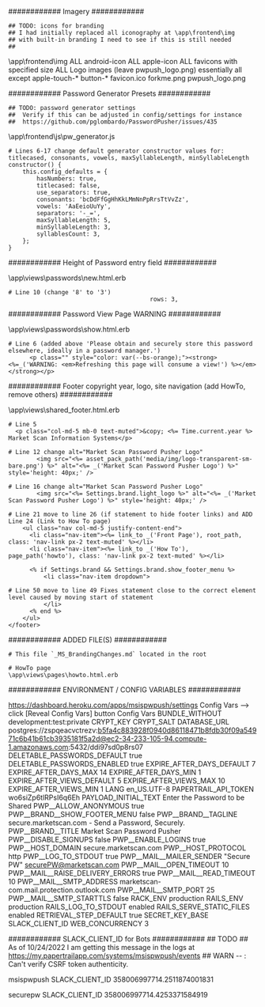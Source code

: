 ############ Imagery ############

	## TODO: icons for branding
	## I had initially replaced all iconography at \app\frontend\img
	## with built-in branding I need to see if this is still needed
	##

\app\frontend\img
	ALL android-icon
	ALL apple-icon
	ALL favicons with specified size
	ALL Logo images (leave pwpush_logo.png)
	essentially all except 
		apple-touch-*
		button-*
		favicon.ico
		forkme.png
		pwpush_logo.png




############ Password Generator Presets ############

	## TODO: password generator settings
	## 	Verify if this can be adjusted in config/settings for instance 
	## 	https://github.com/pglombardo/PasswordPusher/issues/435

\app\frontend\js\pw_generator.js

	# Lines 6-17 change default generator constructor values for: titlecased, consonants, vowels, maxSyllableLength, minSyllableLength
    constructor() {
        this.config_defaults = {
            hasNumbers: true,
            titlecased: false,
            use_separators: true,
            consonants: 'bcDdFfGgHhKkLMmNnPpRrsTtVvZz',
            vowels: 'AaEeioUuYy',
            separators: '-_=',
            maxSyllableLength: 5,
            minSyllableLength: 3,
            syllablesCount: 3,
        };
    }




############ Height of Password entry field ############

\app\views\passwords\new.html.erb

	# Line 10 (change '8' to '3')
                                            rows: 3,




############ Password View Page WARNING ############

\app\views\passwords\show.html.erb

	# Line 6 (added above 'Please obtain and securely store this password elsewhere, ideally in a password manager.')
          <p class="" style="color: var(--bs-orange);"><strong><%=_('WARNING: <em>Refreshing this page will consume a view!') %></em></strong></p>




############ Footer copyright year, logo, site navigation (add HowTo, remove others) ############

\app\views\shared\_footer.html.erb

	# Line 5 
	  <p class="col-md-5 mb-0 text-muted">&copy; <%= Time.current.year %> Market Scan Information Systems</p>

	# Line 12 change alt="Market Scan Password Pusher Logo"
            <img src="<%= asset_pack_path('media/img/logo-transparent-sm-bare.png') %>" alt="<%= _('Market Scan Password Pusher Logo') %>" style='height: 40px;' />

	# Line 16 change alt="Market Scan Password Pusher Logo"
            <img src="<%= Settings.brand.light_logo %>" alt="<%= _('Market Scan Password Pusher Logo') %>" style='height: 40px;' />

	# Line 21 move to line 26 (if statement to hide footer links) and ADD Line 24 (Link to How To page)
        <ul class="nav col-md-5 justify-content-end">
          <li class="nav-item"><%= link_to _('Front Page'), root_path, class: 'nav-link px-2 text-muted' %></li>
		  <li class="nav-item"><%= link_to _('How To'), page_path('howto'), class: 'nav-link px-2 text-muted' %></li>
          
		  <% if Settings.brand && Settings.brand.show_footer_menu %>
			  <li class="nav-item dropdown">

	# Line 50 move to line 49 Fixes statement close to the correct element level caused by moving start of statement
			  </li>
		  <% end %>
        </ul>
    </footer>




############ ADDED FILE(S) ############

	# This file `_MS_BrandingChanges.md` located in the root
	
	# HowTo page
	\app\views\pages\howto.html.erb




############ ENVIRONMENT / CONFIG VARIABLES ############

https://dashboard.heroku.com/apps/msispwpush/settings
	Config Vars --> click [Reveal Config Vars] button
Config Vars
BUNDLE_WITHOUT	development:test:private
CRYPT_KEY	<hidden>
CRYPT_SALT	<hidden>
DATABASE_URL	postgres://zspqeacvctrezv:b5fa4c883928f0940d86118471b8fdb30f09a54971c6b41b61cb3935181f5a2d@ec2-34-233-105-94.compute-1.amazonaws.com:5432/ddi97sd0p8rs07
DELETABLE_PASSWORDS_DEFAULT	true
DELETABLE_PASSWORDS_ENABLED	true
EXPIRE_AFTER_DAYS_DEFAULT	7
EXPIRE_AFTER_DAYS_MAX	14
EXPIRE_AFTER_DAYS_MIN	1
EXPIRE_AFTER_VIEWS_DEFAULT	5
EXPIRE_AFTER_VIEWS_MAX	10
EXPIRE_AFTER_VIEWS_MIN	1
LANG	en_US.UTF-8
PAPERTRAIL_API_TOKEN	wo6siZp6tlRPsI6q6Eh
PAYLOAD_INITIAL_TEXT	Enter the Password to be Shared
PWP__ALLOW_ANONYMOUS	true
PWP__BRAND__SHOW_FOOTER_MENU	false
PWP__BRAND__TAGLINE	secure.marketscan.com - Send a Password, Securely.
PWP__BRAND__TITLE	Market Scan Password Pusher
PWP__DISABLE_SIGNUPS	false
PWP__ENABLE_LOGINS	true
PWP__HOST_DOMAIN	secure.marketscan.com
PWP__HOST_PROTOCOL	http
PWP__LOG_TO_STDOUT	true
PWP__MAIL__MAILER_SENDER	"Secure PW" <securePW@marketscan.com>
PWP__MAIL__OPEN_TIMEOUT	10
PWP__MAIL__RAISE_DELIVERY_ERRORS	true
PWP__MAIL__READ_TIMEOUT	10
PWP__MAIL__SMTP_ADDRESS	marketscan-com.mail.protection.outlook.com
PWP__MAIL__SMTP_PORT	25
PWP__MAIL__SMTP_STARTTLS	false
RACK_ENV	production
RAILS_ENV	production
RAILS_LOG_TO_STDOUT	enabled
RAILS_SERVE_STATIC_FILES	enabled
RETRIEVAL_STEP_DEFAULT	true
SECRET_KEY_BASE	<hidden>
SLACK_CLIENT_ID	<see below>
WEB_CONCURRENCY	3




############ SLACK_CLIENT_ID for Bots ############
	## TODO
	##   As of 10/24/2022 I am getting this message in the logs at https://my.papertrailapp.com/systems/msispwpush/events
	##   WARN -- : Can't verify CSRF token authenticity.

msispwpush
	SLACK_CLIENT_ID	358006997714.2511874001831

securepw
	SLACK_CLIENT_ID	358006997714.4253371584919
